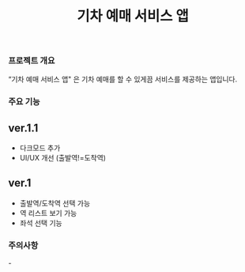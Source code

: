 <h1 align="center">
기차 예매 서비스 앱
</h1>
<br>

<h3>
프로젝트 개요
</h3>
“기차 예매 서비스 앱" 은 기차 예매를 할 수 있게끔 서비스를 제공하는 앱입니다.

<h3>
주요 기능
</h3>

## ver.1.1<br>

- 다크모드 추가<br>
- UI/UX 개선 (출발역!=도착역)<br>

## ver.1<br>

- 출발역/도착역 선택 가능<br>
- 역 리스트 보기 가능<br>
- 좌석 선택 기능<br>

<h3>
주의사항
</h3>
-
